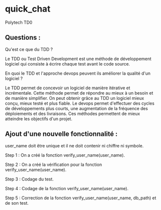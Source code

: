 # quick_chat
Polytech TD0

## Questions :

Qu'est ce que du TDD ?

Le TDD ou Test Driven Development est une méthode de développement logiciel qui consiste à écrire chaque test avant le code source.

En quoi le TDD et l'approche devops peuvent ils améliorer la qualité d'un logiciel ?

Le TDD permet de concevoir un logiciel de manière itérative et incrémentale. Cette méthode permet de répondre au mieux à un besoin et de manière simplifier. On peut obtenir grâce au TDD un logiciel mieux conçu, mieux testé et plus fiable. Le devops permet d'effectuer des cycles de développements plus courts, une augmentation de la fréquence des déploiements et des livraisons. Ces méthodes permettent de mieux atteindre les objectifs d'un projet.

## Ajout d'une nouvelle fonctionnalité :

user_name doit être unique et il ne doit contenir ni chiffre ni symbole.

Step 1 :
On a créé la fonction verify_user_name(user_name).

Step 2 :
On a créé la vérification pour la fonction verify_user_name(user_name).

Step 3 :
Codage du test.

Step 4 :
Codage de la fonction verify_user_name(user_name).

Step 5 :
Correction de la fonction verify_user_name(user_name, db_path) et de son test.
